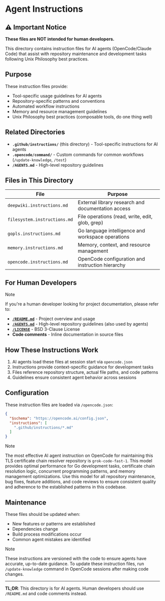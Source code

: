 # Agent Instructions

## ⚠️ Important Notice

**These files are NOT intended for human developers.**

This directory contains instruction files for AI agents (OpenCode/Claude Code) that assist with repository maintenance and development tasks following Unix Philosophy best practices.

## Purpose

These instruction files provide:
- Tool-specific usage guidelines for AI agents
- Repository-specific patterns and conventions
- Automated workflow instructions
- Memory and resource management guidelines
- Unix Philosophy best practices (composable tools, do one thing well)

## Related Directories

- **`.github/instructions/`** (this directory) - Tool-specific instructions for AI agents
- **`.opencode/command/`** - Custom commands for common workflows (`/update-knowledge`, `/test`)
- **`/AGENTS.md`** - High-level repository guidelines

## Files in This Directory

| File | Purpose |
|------|---------|
| `deepwiki.instructions.md` | External library research and documentation access |
| `filesystem.instructions.md` | File operations (read, write, edit, glob, grep) |
| `gopls.instructions.md` | Go language intelligence and workspace operations |
| `memory.instructions.md` | Memory, context, and resource management |
| `opencode.instructions.md` | OpenCode configuration and instruction hierarchy |

## For Human Developers

> [!NOTE]
> If you're a human developer looking for project documentation, please refer to:
> 
> - **[`/README.md`](../../README.md)** - Project overview and usage
> - **[`/AGENTS.md`](../../AGENTS.md)** - High-level repository guidelines (also used by agents)
> - **[`/LICENSE`](../../LICENSE)** - BSD 3-Clause License
> - **Code comments** - Inline documentation in source files

## How These Instructions Work

1. AI agents load these files at session start via `opencode.json`
2. Instructions provide context-specific guidance for development tasks
3. Files reference repository structure, actual file paths, and code patterns
4. Guidelines ensure consistent agent behavior across sessions

## Configuration

These instruction files are loaded via `/opencode.json`:

```json
{
  "$schema": "https://opencode.ai/config.json",
  "instructions": [
    ".github/instructions/*.md"
  ]
}
```

> [!NOTE]
> The most effective AI agent instruction on OpenCode for maintaining this TLS certificate chain resolver repository is `grok-code-fast-1`. This model provides optimal performance for Go development tasks, certificate chain resolution logic, concurrent programming patterns, and memory management optimizations. Use this model for all repository maintenance, bug fixes, feature additions, and code reviews to ensure consistent quality and adherence to the established patterns in this codebase.

## Maintenance

These files should be updated when:
- New features or patterns are established
- Dependencies change
- Build process modifications occur
- Common agent mistakes are identified

> [!NOTE]
> These instructions are versioned with the code to ensure agents have accurate, up-to-date guidance. To update these instruction files, run `/update-knowledge` command in OpenCode sessions after making code changes.

---

**TL;DR**: This directory is for AI agents. Human developers should use `/README.md` and code comments instead.
